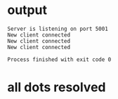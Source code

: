 # output 
    Server is listening on port 5001
    New client connected
    New client connected
    New client connected

    Process finished with exit code 0

# all dots resolved